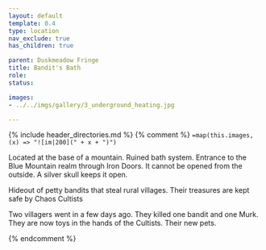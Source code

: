 ```yaml
---
layout: default
template: 0.4
type: location
nav_exclude: true
has_children: true

parent: Duskmeadow Fringe
title: Bandit's Bath
role: 
status: 

images:
- ../../imgs/gallery/3_underground_heating.jpg

---
```


{% include header_directories.md %}
{% comment %}
`=map(this.images, (x) => "![im|200](" + x + ")")`

Located at the base of a mountain.
Ruined bath system.
Entrance to the Blue Mountain realm through Iron Doors.
It cannot be opened from the outside.
A silver skull keeps it open.

Hideout of petty bandits that steal rural villages.
Their treasures are kept safe by Chaos Cultists

Two villagers went in a few days ago.
They killed one bandit and one Murk.
They are now toys in the hands of the Cultists.
Their new pets.

{% endcomment %}


